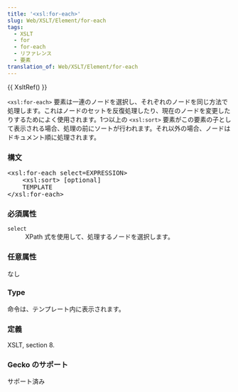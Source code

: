 ```yaml
---
title: '<xsl:for-each>'
slug: Web/XSLT/Element/for-each
tags:
  - XSLT
  - for
  - for-each
  - リファレンス
  - 要素
translation_of: Web/XSLT/Element/for-each
---
```

<p>{{ XsltRef() }}</p>

<p><code>&lt;xsl:for-each&gt;</code> 要素は一連のノードを選択し、それぞれのノードを同じ方法で処理します。これはノードのセットを反復処理したり、現在のノードを変更したりするためによく使用されます。1つ以上の <code>&lt;xsl:sort&gt;</code> 要素がこの要素の子として表示される場合、処理の前にソートが行われます。それ以外の場合、ノードはドキュメント順に処理されます。</p>

<h3 id="Syntax" name="Syntax">構文</h3>

<pre>&lt;xsl:for-each select=EXPRESSION&gt;
	&lt;xsl:sort&gt; [optional]
	TEMPLATE
&lt;/xsl:for-each&gt;</pre>

<h3 id="Required_Attributes" name="Required_Attributes">必須属性</h3>

<dl>
 <dt><code>select</code></dt>
 <dd>XPath 式を使用して、処理するノードを選択します。</dd>
</dl>

<h3 id="Optional_Attributes" name="Optional_Attributes">任意属性</h3>

<p>なし</p>

<h3 id="Type" name="Type">Type</h3>

<p>命令は、テンプレート内に表示されます。</p>

<h3 id="Defined" name="Defined">定義</h3>

<p>XSLT, section 8.</p>

<h3 id="Gecko_support" name="Gecko_support">Gecko のサポート</h3>

<p>サポート済み</p>
